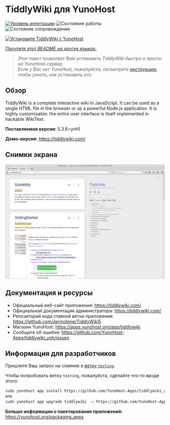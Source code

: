 <!--
Важно: этот README был автоматически сгенерирован <https://github.com/YunoHost/apps/tree/master/tools/readme_generator>
Он НЕ ДОЛЖЕН редактироваться вручную.
-->

# TiddlyWiki для YunoHost

[![Уровень интеграции](https://dash.yunohost.org/integration/tiddlywiki.svg)](https://ci-apps.yunohost.org/ci/apps/tiddlywiki/) ![Состояние работы](https://ci-apps.yunohost.org/ci/badges/tiddlywiki.status.svg) ![Состояние сопровождения](https://ci-apps.yunohost.org/ci/badges/tiddlywiki.maintain.svg)

[![Установите TiddlyWiki с YunoHost](https://install-app.yunohost.org/install-with-yunohost.svg)](https://install-app.yunohost.org/?app=tiddlywiki)

*[Прочтите этот README на других языках.](./ALL_README.md)*

> *Этот пакет позволяет Вам установить TiddlyWiki быстро и просто на YunoHost-сервер.*  
> *Если у Вас нет YunoHost, пожалуйста, посмотрите [инструкцию](https://yunohost.org/install), чтобы узнать, как установить его.*

## Обзор

TiddlyWiki is a complete interactive wiki in JavaScript. It can be used as a single HTML file in the browser or as a powerful Node.js application. It is highly customisable: the entire user interface is itself implemented in hackable WikiText.

**Поставляемая версия:** 5.3.6~ynh1

**Демо-версия:** <https://tiddlywiki.com/>

## Снимки экрана

![Снимок экрана TiddlyWiki](./doc/screenshots/screenshot.png)

## Документация и ресурсы

- Официальный веб-сайт приложения: <https://tiddlywiki.com/>
- Официальная документация администратора: <https://tiddlywiki.com/>
- Репозиторий кода главной ветки приложения: <https://github.com/Jermolene/TiddlyWiki5>
- Магазин YunoHost: <https://apps.yunohost.org/app/tiddlywiki>
- Сообщите об ошибке: <https://github.com/YunoHost-Apps/tiddlywiki_ynh/issues>

## Информация для разработчиков

Пришлите Ваш запрос на слияние в [ветку `testing`](https://github.com/YunoHost-Apps/tiddlywiki_ynh/tree/testing).

Чтобы попробовать ветку `testing`, пожалуйста, сделайте что-то вроде этого:

```bash
sudo yunohost app install https://github.com/YunoHost-Apps/tiddlywiki_ynh/tree/testing --debug
или
sudo yunohost app upgrade tiddlywiki -u https://github.com/YunoHost-Apps/tiddlywiki_ynh/tree/testing --debug
```

**Больше информации о пакетировании приложений:** <https://yunohost.org/packaging_apps>
